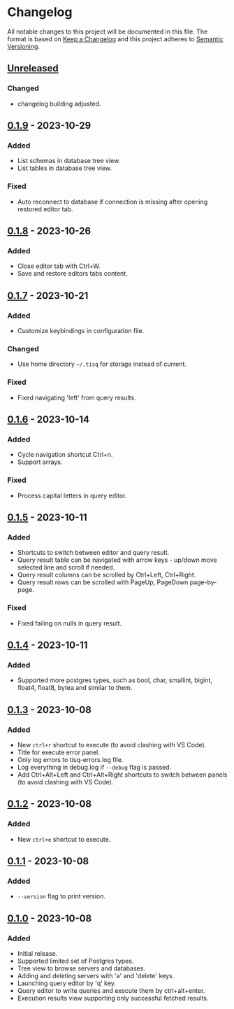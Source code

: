 # Changelog

All notable changes to this project will be documented in this file.
The format is based on [Keep a Changelog](http://keepachangelog.com/)
and this project adheres to [Semantic Versioning](http://semver.org/).

<!-- next-header -->

## [Unreleased]

### Changed

- changelog building adjusted.

## [0.1.9] - 2023-10-29

### Added

- List schemas in database tree view.
- List tables in database tree view.

### Fixed

- Auto reconnect to database if connection is missing after opening restored editor tab.

## [0.1.8] - 2023-10-26

### Added

- Close editor tab with Ctrl+W.
- Save and restore editors tabs content.

## [0.1.7] - 2023-10-21

### Added

- Customize keybindings in configuration file.

### Changed

- Use home directory `~/.tisq` for storage instead of current.

### Fixed

- Fixed navigating 'left' from query results.

## [0.1.6] - 2023-10-14

### Added

- Cycle navigation shortcut Ctrl+n.
- Support arrays.

### Fixed

- Process capital letters in query editor.

## [0.1.5] - 2023-10-11

### Added

- Shortcuts to switch between editor and query result.
- Query result table can be navigated with arrow keys - up/down move selected line and scroll if needed.
- Query result columns can be scrolled by Ctrl+Left, Ctrl+Right.
- Query result rows can be scrolled with PageUp, PageDown page-by-page.

### Fixed

- Fixed failing on nulls in query result.

## [0.1.4] - 2023-10-11

### Added

- Supported more postgres types, such as bool, char, smallint, bigint, float4, float8, bytea and similar to them.

## [0.1.3] - 2023-10-08

### Added

- New `ctrl+r` shortcut to execute (to avoid clashing with VS Code).
- Title for execute error panel.
- Only log errors to tisq-errors.log file.
- Log everything in debug.log if `--debug` flag is passed.
- Add Ctrl+Alt+Left and Ctrl+Alt+Right shortcuts to switch between panels (to avoid clashing with VS Code).

## [0.1.2] - 2023-10-08

### Added

- New `ctrl+e` shortcut to execute.

## [0.1.1] - 2023-10-08

### Added

- `--version` flag to print version.

## [0.1.0] - 2023-10-08

### Added

- Initial release.
- Supported limited set of Postgres types.
- Tree view to browse servers and databases.
- Adding and deleting servers with 'a' and 'delete' keys.
- Launching query editor by 'q' key.
- Query editor to write queries and execute them by ctrl+alt+enter.
- Execution results view supporting only successful fetched results.

<!-- next-url -->
[Unreleased]: https://github.com/strowk/tisq/compare/v0.1.9...HEAD
[0.1.9]: https://github.com/strowk/tisq/compare/v0.1.8...v0.1.9
[0.1.8]: https://github.com/strowk/tisq/compare/v0.1.7...v0.1.8
[0.1.7]: https://github.com/strowk/tisq/compare/v0.1.6...v0.1.7
[0.1.6]: https://github.com/strowk/tisq/compare/v0.1.5...v0.1.6
[0.1.5]: https://github.com/strowk/tisq/compare/v0.1.4...v0.1.5
[0.1.4]: https://github.com/strowk/tisq/compare/v0.1.3...v0.1.4
[0.1.3]: https://github.com/strowk/tisq/compare/v0.1.2...v0.1.3
[0.1.2]: https://github.com/strowk/tisq/compare/v0.1.1...v0.1.2
[0.1.1]: https://github.com/strowk/tisq/compare/v0.1.0...v0.1.1
[0.1.0]: https://github.com/strowk/tisq/releases/tag/v0.1.0
